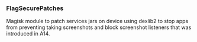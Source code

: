 ### FlagSecurePatches

Magisk module to patch services jars on device using dexlib2 to stop apps from preventing taking screenshots and block screenshot listeners that was introduced in A14.
